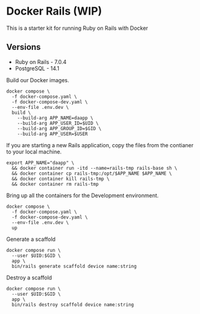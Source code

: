 # Docker Rails (WIP)
This is a starter kit for running Ruby on Rails with Docker

## Versions
* Ruby on Rails - 7.0.4
* PostgreSQL - 14.1

Build our Docker images.
```
docker compose \
  -f docker-compose.yaml \
  -f docker-compose-dev.yaml \
  --env-file .env.dev \
  build \
    --build-arg APP_NAME=daapp \
    --build-arg APP_USER_ID=$UID \
    --build-arg APP_GROUP_ID=$GID \
    --build-arg APP_USER=$USER
```

If you are starting a new Rails application, copy the files 
from the contianer to your local machine.
```
export APP_NAME="daapp" \
  && docker container run -itd --name=rails-tmp rails-base sh \
  && docker container cp rails-tmp:/opt/$APP_NAME $APP_NAME \
  && docker container kill rails-tmp \
  && docker container rm rails-tmp
```

Bring up all the containers for the Development environment.
```
docker compose \
  -f docker-compose.yaml \
  -f docker-compose-dev.yaml \
  --env-file .env.dev \
  up
```

Generate a scaffold
```
docker compose run \
  --user $UID:$GID \
  app \
  bin/rails generate scaffold device name:string
```

Destroy a scaffold
```
docker compose run \
  --user $UID:$GID \
  app \
  bin/rails destroy scaffold device name:string
```
